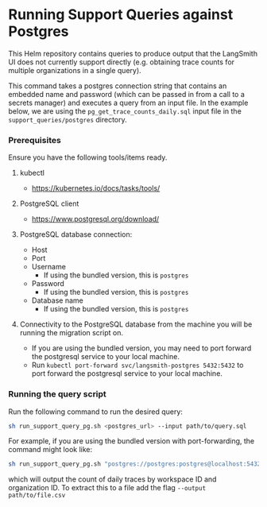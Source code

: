 # Running Support Queries against Postgres

This Helm repository contains queries to produce output that the LangSmith UI does not currently support directly (e.g. obtaining trace counts for multiple organizations in a single query). 

This command takes a postgres connection string that contains an embedded name and password (which can be passed in from a call to a secrets manager) and executes a query from an input file.  In the example below, we are using the `pg_get_trace_counts_daily.sql` input file in the `support_queries/postgres` directory.

### Prerequisites

Ensure you have the following tools/items ready.

1. kubectl

   - https://kubernetes.io/docs/tasks/tools/

2. PostgreSQL client

   - https://www.postgresql.org/download/

3. PostgreSQL database connection:

   - Host
   - Port
   - Username
     - If using the bundled version, this is `postgres`
   - Password
     - If using the bundled version, this is `postgres`
   - Database name
     - If using the bundled version, this is `postgres`

4. Connectivity to the PostgreSQL database from the machine you will be running the migration script on.

   - If you are using the bundled version, you may need to port forward the postgresql service to your local machine.
   - Run `kubectl port-forward svc/langsmith-postgres 5432:5432` to port forward the postgresql service to your local machine.


### Running the query script

Run the following command to run the desired query:

```bash
sh run_support_query_pg.sh <postgres_url> --input path/to/query.sql
```

For example, if you are using the bundled version with port-forwarding, the command might look like:

```bash
sh run_support_query_pg.sh "postgres://postgres:postgres@localhost:5432/postgres" --input support_queries/postgres/pg_get_trace_counts_daily.sql 
```

which will output the count of daily traces by workspace ID and organization ID.  To extract this to a file add the flag `--output path/to/file.csv`
